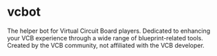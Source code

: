 # vcbot
The helper bot for Virtual Circuit Board players. Dedicated to enhancing your VCB experience through a wide range of blueprint-related tools. Created by the VCB community, not affiliated with the VCB developer.
